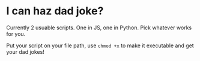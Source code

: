 # I can haz dad joke?

Currently 2 usuable scripts. One in JS, one in Python. Pick whatever works for you.

Put your script on your file path, use `chmod +x` to make it executable and get your dad jokes!
